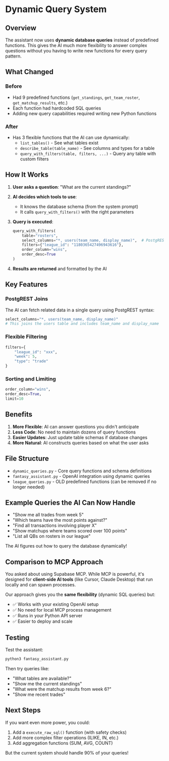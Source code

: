 # Dynamic Query System

## Overview

The assistant now uses **dynamic database queries** instead of predefined functions. This gives the AI much more flexibility to answer complex questions without you having to write new functions for every query pattern.

## What Changed

### Before
- Had 9 predefined functions (`get_standings`, `get_team_roster`, `get_matchup_results`, etc.)
- Each function had hardcoded SQL queries
- Adding new query capabilities required writing new Python functions

### After  
- Has 3 flexible functions that the AI can use dynamically:
  - `list_tables()` - See what tables exist
  - `describe_table(table_name)` - See columns and types for a table
  - `query_with_filters(table, filters, ...)` - Query any table with custom filters

## How It Works

1. **User asks a question**: "What are the current standings?"

2. **AI decides which tools to use**:
   - It knows the database schema (from the system prompt)
   - It calls `query_with_filters()` with the right parameters

3. **Query is executed**:
   ```python
   query_with_filters(
       table="rosters",
       select_columns="*, users(team_name, display_name)",  # PostgREST join syntax
       filters={"league_id": "1180365427496943616"},
       order_column="wins",
       order_desc=True
   )
   ```

4. **Results are returned** and formatted by the AI

## Key Features

### PostgREST Joins
The AI can fetch related data in a single query using PostgREST syntax:
```python
select_columns="*, users(team_name, display_name)"
# This joins the users table and includes team_name and display_name
```

### Flexible Filtering
```python
filters={
    "league_id": "xxx",
    "week": 5,
    "type": "trade"
}
```

### Sorting and Limiting
```python
order_column="wins",
order_desc=True,
limit=10
```

## Benefits

1. **More Flexible**: AI can answer questions you didn't anticipate
2. **Less Code**: No need to maintain dozens of query functions
3. **Easier Updates**: Just update table schemas if database changes
4. **More Natural**: AI constructs queries based on what the user asks

## File Structure

- `dynamic_queries.py` - Core query functions and schema definitions
- `fantasy_assistant.py` - OpenAI integration using dynamic queries
- `league_queries.py` - OLD predefined functions (can be removed if no longer needed)

## Example Queries the AI Can Now Handle

- "Show me all trades from week 5"
- "Which teams have the most points against?"
- "Find all transactions involving player X"
- "Show matchups where teams scored over 100 points"
- "List all QBs on rosters in our league"

The AI figures out how to query the database dynamically!

## Comparison to MCP Approach

You asked about using Supabase MCP. While MCP is powerful, it's designed for **client-side AI tools** (like Cursor, Claude Desktop) that run locally and can spawn processes.

Our approach gives you the **same flexibility** (dynamic SQL queries) but:
- ✅ Works with your existing OpenAI setup
- ✅ No need for local MCP process management  
- ✅ Runs in your Python API server
- ✅ Easier to deploy and scale

## Testing

Test the assistant:
```bash
python3 fantasy_assistant.py
```

Then try queries like:
- "What tables are available?"
- "Show me the current standings"
- "What were the matchup results from week 6?"
- "Show me recent trades"

## Next Steps

If you want even more power, you could:
1. Add a `execute_raw_sql()` function (with safety checks)
2. Add more complex filter operations (ILIKE, IN, etc.)
3. Add aggregation functions (SUM, AVG, COUNT)

But the current system should handle 90% of your queries!




